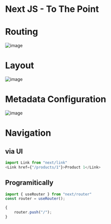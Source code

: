 # Next JS - To The Point
# Routing
![image](https://github.com/user-attachments/assets/0dc796db-3f6f-4ef5-8d43-758ae9f1bae4)
# Layout
![image](https://github.com/user-attachments/assets/b9548757-9b1b-4e35-b77d-3254e2f3f2c0)
# Metadata Configuration
![image](https://github.com/user-attachments/assets/ff92bcf9-f01f-4045-80fb-b66e7c9b063b)
# Navigation
## via UI
```js
import Link from "next/link"
<Link href={"/products/1"}>Product 1</Link>
```
## Programitically
```js
import { useRouter } from "next/router"
const router = useRouter();

{
    router.push("/");
}
```



